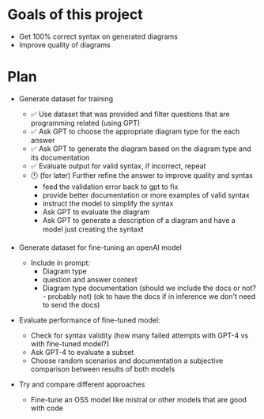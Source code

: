 # Goals of this project
- Get 100% correct syntax on generated diagrams
- Improve quality of diagrams

# Plan
- Generate dataset for training
  - ✅ Use dataset that was provided and filter questions that are programming related (using GPT)
  - ✅ Ask GPT to choose the appropriate diagram type for the each answer
  - ✅ Ask GPT to generate the diagram based on the diagram type and its documentation
  - ✅ Evaluate output for valid syntax, if incorrect, repeat
  - 🕚 (for later) Further refine the answer to improve quality and syntax
    - feed the validation error back to gpt to fix
    - provide better documentation or more examples of valid syntax
    - instruct the model to simplify the syntax
    - Ask GPT to evaluate the diagram
    - Ask GPT to generate a description of a diagram and have a model just creating the syntax❗
- Generate dataset for fine-tuning an openAI model
  - Include in prompt:
    - Diagram type
    - question and answer context
    - Diagram type documentation (should we include the docs or not? - probably not) (ok to have the docs if in inference we don't need to send the docs)
- Evaluate performance of fine-tuned model:
  - Check for syntax validity (how many failed attempts with GPT-4 vs with fine-tuned model?)
  - Ask GPT-4 to evaluate a subset
  - Choose random scenarios and documentation a subjective comparison between results of both models

- Try and compare different approaches
  - Fine-tune an OSS model like mistral or other models that are good with code